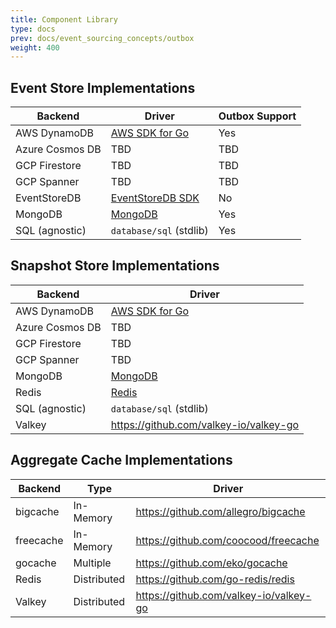 ```yaml
---
title: Component Library
type: docs
prev: docs/event_sourcing_concepts/outbox
weight: 400
---
```


## Event Store Implementations

| Backend | Driver | Outbox Support |
|---------|----------------|----------------|
| AWS DynamoDB | [AWS SDK for Go](https://github.com/aws/aws-sdk-go-v2) | Yes |
| Azure Cosmos DB | TBD | TBD |
| GCP Firestore | TBD | TBD |
| GCP Spanner | TBD | TBD |
| EventStoreDB | [EventStoreDB SDK](github.com/EventStore/EventStore-Client-Go) | No |
| MongoDB | [MongoDB](https://github.com/mongodb/mongo-go-driver) | Yes |
| SQL (agnostic) | `database/sql` (stdlib) | Yes |

## Snapshot Store Implementations

| Backend | Driver |
|---------|----------------|
| AWS DynamoDB | [AWS SDK for Go](https://github.com/aws/aws-sdk-go-v2) |
| Azure Cosmos DB | TBD |
| GCP Firestore | TBD |
| GCP Spanner | TBD |
| MongoDB | [MongoDB](https://github.com/mongodb/mongo-go-driver) |
| Redis | [Redis](https://github.com/go-redis/redis) |
| SQL (agnostic) | `database/sql` (stdlib) |
| Valkey | https://github.com/valkey-io/valkey-go |

## Aggregate Cache Implementations

| Backend | Type | Driver |
|---------|------|----------------|
| bigcache | In-Memory | https://github.com/allegro/bigcache |
| freecache | In-Memory | https://github.com/coocood/freecache |
| gocache | Multiple | https://github.com/eko/gocache |
| Redis | Distributed | https://github.com/go-redis/redis |
| Valkey | Distributed | https://github.com/valkey-io/valkey-go |
